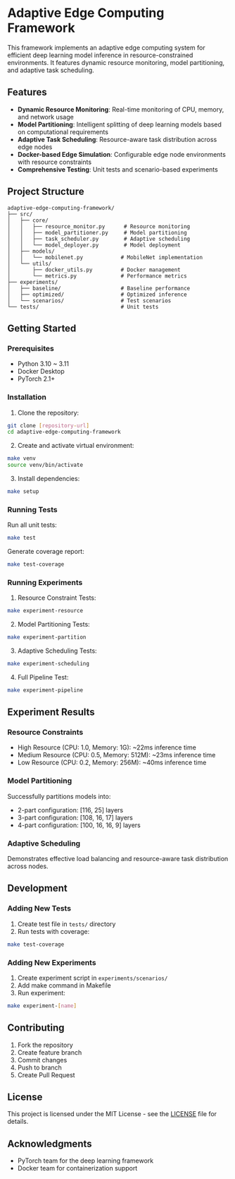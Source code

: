 # Adaptive Edge Computing Framework

This framework implements an adaptive edge computing system for efficient deep learning model inference in resource-constrained environments. It features dynamic resource monitoring, model partitioning, and adaptive task scheduling.

## Features

- **Dynamic Resource Monitoring**: Real-time monitoring of CPU, memory, and network usage
- **Model Partitioning**: Intelligent splitting of deep learning models based on computational requirements
- **Adaptive Task Scheduling**: Resource-aware task distribution across edge nodes
- **Docker-based Edge Simulation**: Configurable edge node environments with resource constraints
- **Comprehensive Testing**: Unit tests and scenario-based experiments

## Project Structure

```
adaptive-edge-computing-framework/
├── src/
│   ├── core/
│   │   ├── resource_monitor.py      # Resource monitoring
│   │   ├── model_partitioner.py     # Model partitioning
│   │   ├── task_scheduler.py        # Adaptive scheduling
│   │   └── model_deployer.py        # Model deployment
│   ├── models/
│   │   └── mobilenet.py            # MobileNet implementation
│   └── utils/
│       ├── docker_utils.py         # Docker management
│       └── metrics.py              # Performance metrics
├── experiments/
│   ├── baseline/                   # Baseline performance
│   ├── optimized/                  # Optimized inference
│   └── scenarios/                  # Test scenarios
└── tests/                          # Unit tests
```

## Getting Started

### Prerequisites

- Python 3.10 ~ 3.11
- Docker Desktop
- PyTorch 2.1+

### Installation

1. Clone the repository:
```bash
git clone [repository-url]
cd adaptive-edge-computing-framework
```

2. Create and activate virtual environment:
```bash
make venv
source venv/bin/activate
```

3. Install dependencies:
```bash
make setup
```

### Running Tests

Run all unit tests:
```bash
make test
```

Generate coverage report:
```bash
make test-coverage
```

### Running Experiments

1. Resource Constraint Tests:
```bash
make experiment-resource
```

2. Model Partitioning Tests:
```bash
make experiment-partition
```

3. Adaptive Scheduling Tests:
```bash
make experiment-scheduling
```

4. Full Pipeline Test:
```bash
make experiment-pipeline
```

## Experiment Results

### Resource Constraints
- High Resource (CPU: 1.0, Memory: 1G): ~22ms inference time
- Medium Resource (CPU: 0.5, Memory: 512M): ~23ms inference time
- Low Resource (CPU: 0.2, Memory: 256M): ~40ms inference time

### Model Partitioning
Successfully partitions models into:
- 2-part configuration: [116, 25] layers
- 3-part configuration: [108, 16, 17] layers
- 4-part configuration: [100, 16, 16, 9] layers

### Adaptive Scheduling
Demonstrates effective load balancing and resource-aware task distribution across nodes.

## Development

### Adding New Tests

1. Create test file in `tests/` directory
2. Run tests with coverage:
```bash
make test-coverage
```

### Adding New Experiments

1. Create experiment script in `experiments/scenarios/`
2. Add make command in Makefile
3. Run experiment:
```bash
make experiment-[name]
```

## Contributing

1. Fork the repository
2. Create feature branch
3. Commit changes
4. Push to branch
5. Create Pull Request

## License

This project is licensed under the MIT License - see the [LICENSE](LICENSE) file for details.

## Acknowledgments

- PyTorch team for the deep learning framework
- Docker team for containerization support
